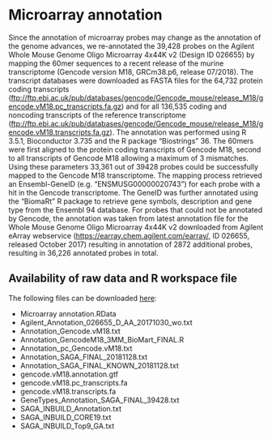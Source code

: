 # Microarray annotation

Since the annotation of microarray probes may change as the annotation of the genome advances, we re-annotated the 39,428 probes on the Agilent Whole Mouse Genome Oligo Microarray 4x44K v2 (Design ID 026655) by mapping the 60mer sequences to a recent release of the murine transcriptome (Gencode version M18, GRCm38.p6, release 07/2018). The transcript databases were downloaded as FASTA files for the 64,732 protein coding transcripts (ftp://ftp.ebi.ac.uk/pub/databases/gencode/Gencode_mouse/release_M18/gencode.vM18.pc_transcripts.fa.gz) and for all 136,535 coding and noncoding transcripts of the reference transcriptome (ftp://ftp.ebi.ac.uk/pub/databases/gencode/Gencode_mouse/release_M18/gencode.vM18.transcripts.fa.gz). The annotation was performed using R 3.5.1, Bioconductor 3.735 and the R package “Biostrings” 36.  The 60mers were first aligned to the protein coding transcripts of Gencode M18, second to all transcripts of Gencode M18 allowing a maximum of 3 mismatches. Using these parameters 33,361 out of 39428 probes could be successfully mapped to the Gencode M18 transcriptome. The mapping process retrieved an Ensembl-GeneID (e.g. “ENSMUSG00000020743”) for each probe with a hit in the Gencode transcriptome. The GeneID was further annotated using the “BiomaRt” R package to retrieve gene symbols, description and gene type from the Ensembl 94 database.  For probes that could not be annotated by Gencode, the annotation was taken from latest annotation file for the Whole Mouse Genome Oligo Microarray 4x44K v2 downloaded from Agilent eArray webservice (https://earray.chem.agilent.com/earray/, ID 026655, released October 2017) resulting in annotation of 2872 additional probes, resulting in 36,226 annotated probes in total.

## Availability of raw data and R workspace file

The following files can be downloaded [here](https://owncloud.gwdg.de/index.php/s/83axjKOt1JrviwS):
*	Microarray annotation.RData
*	Agilent_Annotation_026655_D_AA_20171030_wo.txt
*	Annotation_Gencode.vM18.txt
*	Annotation_GencodeM18_3MM_BioMart_FINAL.R
*	Annotation_pc_Gencode.vM18.txt
*	Annotation_SAGA_FINAL_20181128.txt
*	Annotation_SAGA_FINAL_KNOWN_20181128.txt
*	gencode.vM18.annotation.gtf
*	gencode.vM18.pc_transcripts.fa
*	gencode.vM18.transcripts.fa
*	GeneTypes_Annotation_SAGA_FINAL_39428.txt
*	SAGA_INBUILD_Annotation.txt
*	SAGA_INBUILD_CORE19.txt
*	SAGA_INBUILD_Top9_GA.txt
